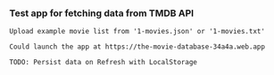 ### Test app for fetching data from TMDB API

    Upload example movie list from '1-movies.json' or '1-movies.txt'

    Could launch the app at https://the-movie-database-34a4a.web.app

    TODO: Persist data on Refresh with LocalStorage
